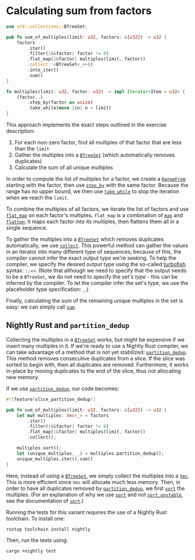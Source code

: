 # Calculating sum from factors

```rust
use std::collections::BTreeSet;

pub fn sum_of_multiples(limit: u32, factors: &[u32]) -> u32 {
    factors
        .iter()
        .filter(|&&factor| factor != 0)
        .flat_map(|&factor| multiples(limit, factor))
        .collect::<BTreeSet<_>>()
        .into_iter()
        .sum()
}

fn multiples(limit: u32, factor: u32) -> impl Iterator<Item = u32> {
    (factor..)
        .step_by(factor as usize)
        .take_while(move |&n| n < limit)
}
```

This approach implements the exact steps outlined in the exercise description:

1. For each non-zero factor, find all multiples of that factor that are less than the `limit`
2. Gather the multiples into a [`BTreeSet`][btreeset] (which automatically removes duplicates)
3. Calculate the sum of all unique multiples

In order to compute the list of multiples for a factor, we create a [`RangeFrom`][rangefrom]
starting with the factor, then use [`step_by`][iterator-step_by] with the same factor.
Because the range has no upper bound, we then use [`take_while`][iterator-take_while] to
stop the iteration when we reach the `limit`.

To combine the multiples of all factors, we iterate the list of factors and use [`flat_map`][iterator-flat_map]
on each factor's multiples. `flat_map` is a combination of [`map`][iterator-map] and [`flatten`][iterator-flatten];
it maps each factor into its multiples, then flattens them all in a single sequence.

To gather the multiples into a [`BTreeSet`][btreeset] which removes duplicates automatically,
we use [`collect`][iterator-collect]. This powerful method can gather the values in an iterator
into many different type of sequences; because of this, the compiler cannot infer the exact output
type we're seeking. To help the compiler, we specify the desired output type using the so-called
[turbofish] syntax: `::<>`. (Note that although we need to specify that the output needs to be
a `BTreeSet`, we do not need to specify the set's _type_ - this can be inferred by the compiler.
To let the compiler infer the set's type, we use the placeholder type specification: `_`.)

Finally, calculating the sum of the remaining unique multiples in the set is easy: we can simply call [`sum`][iterator-sum].

## Nightly Rust and `partition_dedup`

Collecting the multiples in a [`BTreeSet`][btreeset] works, but might be expensive if we insert many multiples in it.
If we're ready to use a Nightly Rust compiler, we can take advantage of a method that is not yet stabilized: [`partition_dedup`][slice-partition_dedup].
This method removes consecutive duplicates from a slice. If the slice was sorted to begin with, then all duplicates are removed.
Furthermore, it works in-place by moving duplicates to the end of the slice, thus not allocating new memory.

If we use [`partition_dedup`][slice-partition_dedup], our code becomes:

```rust
#![feature(slice_partition_dedup)]

pub fn sum_of_multiples(limit: u32, factors: &[u32]) -> u32 {
    let mut multiples: Vec<_> = factors
        .iter()
        .filter(|&&factor| factor != 0)
        .flat_map(|&factor| multiples(limit, factor))
        .collect();

    multiples.sort();
    let (unique_multiples, _) = multiples.partition_dedup();
    unique_multiples.iter().sum()
}
```

Here, instead of using a [`BTreeSet`][btreeset], we simply collect the multiples into a [`Vec`][vec]. This is
more efficient since `Vec` will allocate much less memory. Then, in order to have all duplicates removed
by [`partition_dedup`][slice-partition_dedup], we first [`sort`][slice-sort] the multiples. (For an explanation
of why we use [`sort`][slice-sort] and not [`sort_unstable`][slice-sort_unstable], see the documentation of [`sort`][slice-sort].)

Running the tests for this variant requires the use of a Nightly Rust toolchain. To install one:

```sh
rustup toolchain install nightly
```

Then, run the tests using:

```sh
cargo +nightly test
```

[btreeset]: https://doc.rust-lang.org/std/collections/struct.BTreeSet.html
[rangefrom]: https://doc.rust-lang.org/std/ops/struct.RangeFrom.html
[iterator-step_by]: https://doc.rust-lang.org/std/iter/trait.Iterator.html#method.step_by
[iterator-take_while]: https://doc.rust-lang.org/std/iter/trait.Iterator.html#method.take_while
[iterator-flat_map]: https://doc.rust-lang.org/std/iter/trait.Iterator.html#method.flat_map
[iterator-map]: https://doc.rust-lang.org/std/iter/trait.Iterator.html#method.map
[iterator-flatten]: https://doc.rust-lang.org/std/iter/trait.Iterator.html#method.flatten
[iterator-collect]: https://doc.rust-lang.org/std/iter/trait.Iterator.html#method.collect
[turbofish]: https://matematikaadit.github.io/posts/rust-turbofish.html
[iterator-sum]: https://doc.rust-lang.org/std/iter/trait.Iterator.html#method.sum
[slice-partition_dedup]: https://doc.rust-lang.org/std/primitive.slice.html#method.partition_dedup
[vec]: https://doc.rust-lang.org/std/vec/struct.Vec.html
[slice-sort]: https://doc.rust-lang.org/std/primitive.slice.html?search=vec#method.sort
[slice-sort_unstable]: https://doc.rust-lang.org/std/primitive.slice.html#method.sort_unstable
